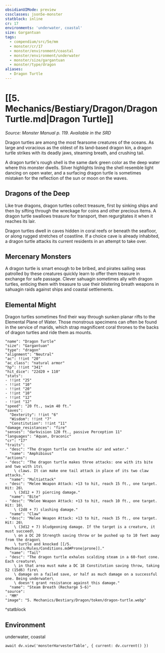 ```yaml
---
obsidianUIMode: preview
cssclasses: json5e-monster
statblock: inline
cr: 17
environments: 'underwater, coastal'
size: Gargantuan
tags:
  - compendium/src/5e/mm
  - monster/cr/17
  - monster/environment/coastal
  - monster/environment/underwater
  - monster/size/gargantuan
  - monster/type/dragon
aliases:
  - Dragon Turtle
---
```

# [[5. Mechanics/Bestiary/Dragon/Dragon Turtle.md|Dragon Turtle]]
*Source: Monster Manual p. 119. Available in the <span title='Systems Reference Document (5.1)'>SRD</span>*

Dragon turtles are among the most fearsome creatures of the oceans. As large and voracious as the oldest of its land-based dragon kin, a dragon turtle strikes with its deadly jaws, steaming breath, and crushing tail.

A dragon turtle's rough shell is the same dark green color as the deep water where this monster dwells. Silver highlights lining the shell resemble light dancing on open water, and a surfacing dragon turtle is sometimes mistaken for the reflection of the sun or moon on the waves.

## Dragons of the Deep

Like true dragons, dragon turtles collect treasure, first by sinking ships and then by sifting through the wreckage for coins and other precious items. A dragon turtle swallows treasure for transport, then regurgitates it when it reaches its lair.

Dragon turtles dwell in caves hidden in coral reefs or beneath the seafloor, or along rugged stretches of coastline. If a choice cave is already inhabited, a dragon turtle attacks its current residents in an attempt to take over.

## Mercenary Monsters

A dragon turtle is smart enough to be bribed, and pirates sailing seas patrolled by these creatures quickly learn to offer them treasure in exchange for safe passage. Clever sahuagin sometimes ally with dragon turtles, enticing them with treasure to use their blistering breath weapons in sahuagin raids against ships and coastal settlements.

## Elemental Might

Dragon turtles sometimes find their way through sunken planar rifts to the Elemental Plane of Water. Those monstrous specimens can often be found in the service of marids, which strap magnificent coral thrones to the backs of dragon turtles and ride them as mounts.

```statblock
"name": "Dragon Turtle"
"size": "Gargantuan"
"type": "dragon"
"alignment": "Neutral"
"ac": !!int "20"
"ac_class": "natural armor"
"hp": !!int "341"
"hit_dice": "22d20 + 110"
"stats":
- !!int "25"
- !!int "10"
- !!int "20"
- !!int "10"
- !!int "12"
- !!int "12"
"speed": "20 ft., swim 40 ft."
"saves":
  "Dexterity": !!int "6"
  "Wisdom": !!int "7"
  "Constitution": !!int "11"
"damage_resistances": "fire"
"senses": "darkvision 120 ft., passive Perception 11"
"languages": "Aquan, Draconic"
"cr": "17"
"traits":
- "desc": "The dragon turtle can breathe air and water."
  "name": "Amphibious"
"actions":
- "desc": "The dragon turtle makes three attacks: one with its bite and two with its\
    \ claws. It can make one tail attack in place of its two claw attacks."
  "name": "Multiattack"
- "desc": "Melee Weapon Attack: +13 to hit, reach 15 ft., one target. Hit: 26\
    \ (3d12 + 7) piercing damage."
  "name": "Bite"
- "desc": "Melee Weapon Attack: +13 to hit, reach 10 ft., one target. Hit: 16\
    \ (2d8 + 7) slashing damage."
  "name": "Claw"
- "desc": "Melee Weapon Attack: +13 to hit, reach 15 ft., one target. Hit: 26\
    \ (3d12 + 7) bludgeoning damage. If the target is a creature, it must succeed\
    \ on a DC 20 Strength saving throw or be pushed up to 10 feet away from the dragon\
    \ turtle and knocked [[/5. Mechanics/Rules/Conditions.md#Prone|prone]]."
  "name": "Tail"
- "desc": "The dragon turtle exhales scalding steam in a 60-foot cone. Each creature\
    \ in that area must make a DC 18 Constitution saving throw, taking 52 (15d6) fire\
    \ damage on a failed save, or half as much damage on a successful one. Being underwater\
    \ doesn't grant resistance against this damage."
  "name": "Steam Breath (Recharge 5-6)"
"source":
- "MM"
"image": "5. Mechanics/Bestiary/Dragon/token/dragon-turtle.webp"
```
^statblock

## Environment

underwater, coastal

```dataviewjs
await dv.view('monsterHarvesterTable', { current: dv.current() })
```

